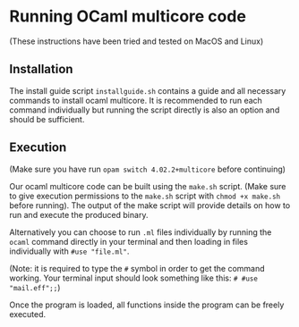 # Running OCaml multicore code

(These instructions have been tried and tested on MacOS and Linux)

## Installation

The install guide script `installguide.sh` contains a guide and all necessary
commands to install ocaml multicore. It is recommended to run each command
individually but running the script directly is also an option and should be sufficient.

## Execution

(Make sure you have run `opam switch 4.02.2+multicore` before continuing)

Our ocaml multicore code can be built using the `make.sh` script. (Make sure to
give execution permissions to the `make.sh` script with `chmod +x make.sh` before running). The output of the make script will provide details on how to run and execute the produced binary.

Alternatively you can choose to run `.ml` files individually by running the `ocaml` command directly in your terminal and then loading in files individually with `#use "file.ml"`.

(Note: it is required to type the `#` symbol in order to get the command working.
Your terminal input should look something like this: `# #use "mail.eff";;`)

Once the program is loaded, all functions inside the program can be freely executed.
